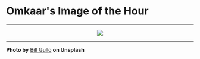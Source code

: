 # Omkaar's Image of the Hour

---

<div align="center">

<a href="https://unsplash.com/photos/a-silhouette-walks-into-the-bright-light-Qw2UaNLBOlk">
  <img src="https://images.unsplash.com/photo-1750129163201-fd024540b192?crop=entropy&cs=tinysrgb&fit=max&fm=jpg&ixid=M3w3NjA2Nzh8MHwxfHJhbmRvbXx8fHx8fHx8fDE3NTM5ODQ4MDB8&ixlib=rb-4.1.0&q=80&w=1080" style="max-width:100%; height:auto;">
</a>



</div>

---

**Photo by** [Bill Gullo](https://unsplash.com/@billgullo) **on Unsplash**
